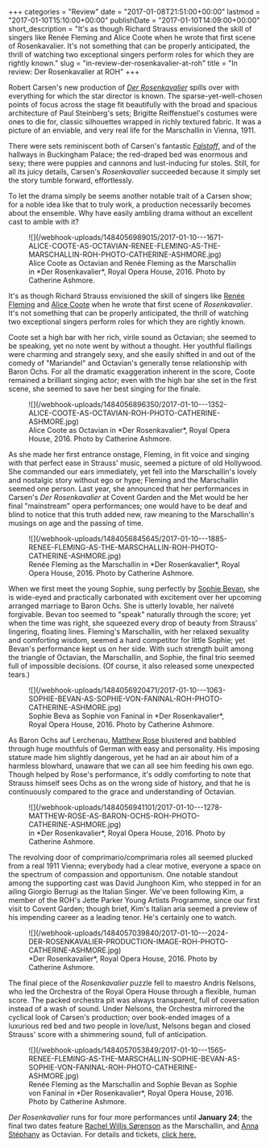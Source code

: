 +++
categories = "Review"
date = "2017-01-08T21:51:00+00:00"
lastmod = "2017-01-10T15:10:00+00:00"
publishDate = "2017-01-10T14:09:00+00:00"
short_description = "It's as though Richard Strauss envisioned the skill of singers like Renée Fleming and Alice Coote when he wrote that first scene of Rosenkavalier. It's not something that can be properly anticipated, the thrill of watching two exceptional singers perform roles for which they are rightly known."
slug = "in-review-der-rosenkavalier-at-roh"
title = "In review: Der Rosenkavalier at ROH"
+++

Robert Carsen's new production of [*Der Rosenkavalier*](http://www.roh.org.uk/productions/der-rosenkavalier-by-robert-carsen) spills over with everything for which the star director is known. The sparse-yet-well-chosen points of focus across the stage fit beautifully with the broad and spacious architecture of Paul Steinberg's sets; Brigitte Reiffenstuel's costumes were ones to die for, classic silhouettes wrapped in richly textured fabric. It was a picture of an enviable, and very real life for the Marschallin in Vienna, 1911.

There were sets reminiscent both of Carsen's fantastic [*Falstaff*](/falstaff-he-saidshe-said/), and of the hallways in Buckingham Palace; the red-draped bed was enormous and sexy; there were puppies and cannons and lust-inducing fur stoles. Still, for all its juicy details, Carsen's *Rosenkavalier* succeeded because it simply set the story tumble forward, effortlessly.

To let the drama simply be seems another notable trait of a Carsen show; for a noble idea like that to truly work, a production necessarily becomes about the ensemble. Why have easily ambling drama without an excellent cast to amble with it?

<figure data-type="image">
![](/webhook-uploads/1484056989015/2017-01-10---1671-ALICE-COOTE-AS-OCTAVIAN-RENEE-FLEMING-AS-THE-MARSCHALLIN-ROH-PHOTO-CATHERINE-ASHMORE.jpg)
<figcaption>Alice Coote as Octavian and Renée Fleming as the Marschallin in *Der Rosenkavalier*, Royal Opera House, 2016. Photo by Catherine Ashmore.</figcaption>
</figure>

It's as though Richard Strauss envisioned the skill of singers like [Renée Fleming](/scene/people/renee-fleming/) and [Alice Coote](/talking-with-singers-alice-coote/) when he wrote that first scene of *Rosenkavalier*. It's not something that can be properly anticipated, the thrill of watching two exceptional singers perform roles for which they are rightly known.

Coote set a high bar with her rich, virile sound as Octavian; she seemed to be speaking, yet no note went by without a thought. Her youthful flailings were charming and strangely sexy, and she easily shifted in and out of the comedy of "Mariandel" and Octavian's generally tense relationship with Baron Ochs. For all the dramatic exaggeration inherent in the score, Coote remained a brilliant singing actor; even with the high bar she set in the first scene, she seemed to save her best singing for the finale.

<figure data-type="image">
![](/webhook-uploads/1484056896350/2017-01-10---1352-ALICE-COOTE-AS-OCTAVIAN-ROH-PHOTO-CATHERINE-ASHMORE.jpg)
<figcaption>Alice Coote as Octavian in *Der Rosenkavalier*, Royal Opera House, 2016. Photo by Catherine Ashmore.</figcaption>
</figure>

As she made her first entrance onstage, Fleming, in fit voice and singing with that perfect ease in Strauss' music, seemed a picture of old Hollywood. She commanded our ears immediately, yet fell into the Marschallin's lovely and nostalgic story without ego or hype; Fleming and the Marschallin seemed one person. Last year, she announced that her performances in Carsen's *Der Rosenkavalier* at Covent Garden and the Met would be her final "mainstream" opera performances; one would have to be deaf and blind to notice that this truth added new, raw meaning to the Marschallin's musings on age and the passing of time.

<figure data-type="image">
![](/webhook-uploads/1484056845645/2017-01-10---1885-RENEE-FLEMING-AS-THE-MARSCHALLIN-ROH-PHOTO-CATHERINE-ASHMORE.jpg)
<figcaption>Renée Fleming as the Marschallin in *Der Rosenkavalier*, Royal Opera House, 2016. Photo by Catherine Ashmore.</figcaption>
</figure>

When we first meet the young Sophie, sung perfectly by [Sophie Bevan](/scene/people/sophie-bevan/), she is wide-eyed and practically carbonated with excitement over her upcoming arranged marriage to Baron Ochs. She is utterly lovable, her naïveté forgivable. Bevan too seemed to "speak" naturally through the score; yet when the time was right, she squeezed every drop of beauty from Strauss' lingering, floating lines. Fleming's Marschallin, with her relaxed sexuality and comforting wisdom, seemed a hard competitor for little Sophie; yet Bevan's performance kept us on her side. With such strength built among the triangle of Octavian, the Marschallin, and Sophie, the final trio seemed full of impossible decisions. (Of course, it also released some unexpected tears.)


<figure data-type="image">
![](/webhook-uploads/1484056920471/2017-01-10---1063-SOPHIE-BEVAN-AS-SOPHIE-VON-FANINAL-ROH-PHOTO-CATHERINE-ASHMORE.jpg)
<figcaption>Sophie Beva as Sophie von Faninal in *Der Rosenkavalier*, Royal Opera House, 2016. Photo by Catherine Ashmore.</figcaption>
</figure>

As Baron Ochs auf Lerchenau, [Matthew Rose](/scene/people/matthew-rose/) blustered and babbled through huge mouthfuls of German with easy and personality. His imposing stature made him slightly dangerous, yet he had an air about him of a harmless blowhard, unaware that we can all see him feeding his own ego. Though helped by Rose's performance, it's oddly comforting to note that Strauss himself sees Ochs as on the wrong side of history, and that he is continuously compared to the grace and understanding of Octavian. 

<figure data-type="image">
![](/webhook-uploads/1484056941101/2017-01-10---1278-MATTHEW-ROSE-AS-BARON-OCHS-ROH-PHOTO-CATHERINE-ASHMORE.jpg)
<figcaption>in *Der Rosenkavalier*, Royal Opera House, 2016. Photo by Catherine Ashmore.</figcaption>
</figure>

The revolving door of comprimario/comprimaria roles all seemed plucked from a real 1911 Vienna; everybody had a clear motive, everyone a space on the spectrum of compassion and opportunism. One notable standout among the supporting cast was David Junghoon Kim, who stepped in for an ailing Giorgio Berrugi as the Italian Singer. We've been following Kim, a member of the ROH's Jette Parker Young Artists Programme, since our first visit to Covent Garden; though brief, Kim's Italian aria seemed a preview of his impending career as a leading tenor. He's certainly one to watch.

<figure data-type="image">
![](/webhook-uploads/1484057039840/2017-01-10---2024-DER-ROSENKAVALIER-PRODUCTION-IMAGE-ROH-PHOTO-CATHERINE-ASHMORE.jpg)
<figcaption>*Der Rosenkavalier*, Royal Opera House, 2016. Photo by Catherine Ashmore.</figcaption>
</figure>

The final piece of the *Rosenkavalier* puzzle fell to maestro Andris Nelsons, who led the Orchestra of the Royal Opera House through a flexible, human score. The packed orchestra pit was always transparent, full of coversation instead of a wash of sound. Under Nelsons, the Orchestra mirrored the cyclical look of Carsen's production; over book-ended images of a luxurious red bed and two people in love/lust, Nelsons began and closed Strauss' score with a shimmering sound, full of anticipation.

<figure data-type="image">
![](/webhook-uploads/1484057053849/2017-01-10---1565-RENEE-FLEMING-AS-THE-MARSCHALLIN-SOPHIE-BEVAN-AS-SOPHIE-VON-FANINAL-ROH-PHOTO-CATHERINE-ASHMORE.jpg)
<figcaption>Renée Fleming as the Marschallin and Sophie Bevan as Sophie von Faninal in *Der Rosenkavalier*, Royal Opera House, 2016. Photo by Catherine Ashmore.</figcaption>
</figure>

*Der Rosenkavalier* runs for four more performances until **January 24**; the final two dates feature [Rachel Willis Sørenson](http://www.roh.org.uk/people/rachel-willis-srensen) as the Marschallin, and [Anna Stéphany](http://www.roh.org.uk/people/anna-stephany) as Octavian. For details and tickets, [click here.](http://www.roh.org.uk/productions/der-rosenkavalier-by-robert-carsen)
